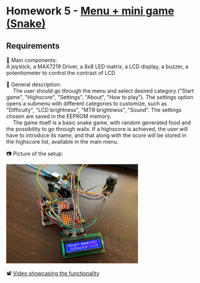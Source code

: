 # Homework 5 - [Menu + mini game (Snake)](./Game)
## Requirements
:diamond_shape_with_a_dot_inside: Main components:  
A joystick, a MAX7219 Driver, a 8x8 LED matrix, a LCD display, a buzzer, a potentiometer to control the contrast of LCD

:diamond_shape_with_a_dot_inside: General description:  
&emsp; The user should go through the menu and select desired category ("Start game", "Highscore", "Settings", "About", "How to play"). The settings option opens a submenu with
different categories to customize, such as "Difficulty", "LCD brightness", "MTR brightness", "Sound". The settings chosen are saved in the EEPROM memory.  
&emsp; The game itself is a basic snake game, with random generated food and the possibility to go through walls. If a highscore is achieved, the user will have to introduce its name,
and that along with the score will be stored in the highscore list, available in the main menu.

:camera: Picture of the setup:  
    
<img src="./Setup.jpeg" width=70% height=70%>

:film_projector: [Video showcasing the functionality](https://youtu.be/jDs8ssV0v28)

